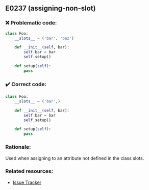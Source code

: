 ## E0237 (assigning-non-slot)

### :x: Problematic code:

```python
class Foo:
    __slots__ = ('bar', 'baz')

    def __init__(self, bar):
        self.bar = bar
        self.setup()

    def setup(self):
        pass
```

### :heavy_check_mark: Correct code:

```python
class Foo:
    __slots__ = ('bar',)

    def __init__(self, bar):
        self.bar = bar
        self.setup()

    def setup(self):
        pass
```

### Rationale:

Used when assigning to an attribute not defined in the class slots.

### Related resources:

- [Issue Tracker](https://github.com/PyCQA/pylint/issues?q=is%3Aissue+%22assigning-non-slot%22+OR+%22E0237%22)

